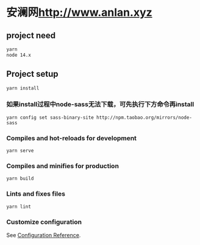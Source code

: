 # 安澜网<http://www.anlan.xyz>

## project need

``` txt
yarn
node 14.x
```

## Project setup

``` shell
yarn install
```

### 如果install过程中node-sass无法下载，可先执行下方命令再install

``` shell
yarn config set sass-binary-site http://npm.taobao.org/mirrors/node-sass
```

### Compiles and hot-reloads for development

``` shell
yarn serve
```

### Compiles and minifies for production

``` shell
yarn build
```

### Lints and fixes files

``` shell
yarn lint
```

### Customize configuration

See [Configuration Reference](https://cli.vuejs.org/config/).
